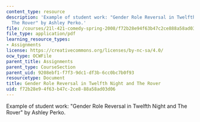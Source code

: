 ```yaml
---
content_type: resource
description: 'Example of student work: "Gender Role Reversal in Twelfth Night and
  The Rover" by Ashley Perko.'
file: /courses/21l-421-comedy-spring-2008/f72b28e94f63b47c2ce888a58ad03d06_perko_essay2rev.pdf
file_type: application/pdf
learning_resource_types:
- Assignments
license: https://creativecommons.org/licenses/by-nc-sa/4.0/
ocw_type: OCWFile
parent_title: Assignments
parent_type: CourseSection
parent_uid: 9208ebf1-f7f3-9dc1-df3b-6cc0bc7b0f93
resourcetype: Document
title: Gender Role Reversal in Twelfth Night and The Rover
uid: f72b28e9-4f63-b47c-2ce8-88a58ad03d06
---
```

Example of student work: "Gender Role Reversal in Twelfth Night and The Rover" by Ashley Perko.